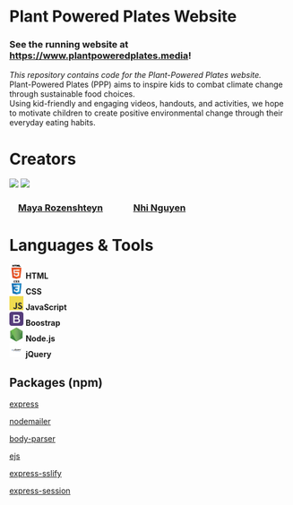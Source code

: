 # Plant Powered Plates Website
### See the running website at https://www.plantpoweredplates.media!   
*This repository contains code for the Plant-Powered Plates website.*   
Plant-Powered Plates (PPP) aims to inspire kids to combat climate change through sustainable food choices.   
Using kid-friendly and engaging videos, handouts, and activities, we hope to motivate children to create positive environmental change through their everyday eating habits.

# Creators


[<img src="https://www.plantpoweredplates.media/images/profile_maya.png" width="200">](https://github.com/mayaRozenshteyn)  [<img src="https://www.plantpoweredplates.media/images/profile_nhi.png" width="200">](https://github.com/nhilikeknee)     
### &nbsp;&nbsp;&nbsp;&nbsp;[Maya Rozenshteyn](https://github.com/mayaRozenshteyn) &nbsp;&nbsp;&nbsp;&nbsp;&nbsp;&nbsp;&nbsp;&nbsp;&nbsp;&nbsp;&nbsp;&nbsp;&nbsp;[Nhi Nguyen](https://github.com/nhilikeknee)


# Languages & Tools
<img src="https://raw.githubusercontent.com/github/explore/80688e429a7d4ef2fca1e82350fe8e3517d3494d/topics/html/html.png" width="25"> <strong>HTML</strong>   
<img src="https://raw.githubusercontent.com/github/explore/80688e429a7d4ef2fca1e82350fe8e3517d3494d/topics/css/css.png" width="25"> <strong>CSS</strong>      
<img src="https://raw.githubusercontent.com/github/explore/80688e429a7d4ef2fca1e82350fe8e3517d3494d/topics/javascript/javascript.png" width="25"> <strong>JavaScript</strong>     
<img src="https://raw.githubusercontent.com/github/explore/80688e429a7d4ef2fca1e82350fe8e3517d3494d/topics/bootstrap/bootstrap.png" width="25"> <strong>Boostrap</strong>   
<img src="https://raw.githubusercontent.com/github/explore/80688e429a7d4ef2fca1e82350fe8e3517d3494d/topics/nodejs/nodejs.png" width="25"> <strong>Node.js</strong>   
<img src="https://raw.githubusercontent.com/github/explore/80688e429a7d4ef2fca1e82350fe8e3517d3494d/topics/jquery/jquery.png" width="25"> <strong>jQuery</strong>   



 ## Packages (npm)
  [express](https://expressjs.com/en/starter/installing.html)
   
   [nodemailer](https://www.npmjs.com/package/nodemailer)
   
   [body-parser](https://www.npmjs.com/package/body-parser)
 
 [ejs](https://www.npmjs.com/package/ejs)

[express-sslify](https://www.npmjs.com/package/express-sslify)

[express-session](https://www.npmjs.com/package/express-session)
 
